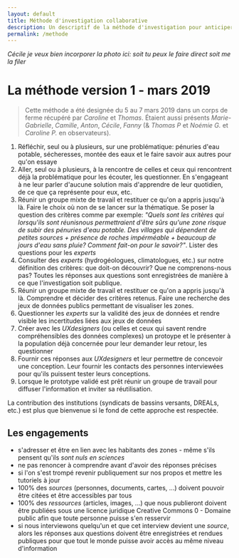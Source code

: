 ```yaml
---
layout: default
title: Méthode d'investigation collaborative
description: Un descriptif de la méthode d'investigation pour anticiper ensemble les zones à risque 
permalink: /methode
---
```


*Cécile je veux bien incorporer la photo ici: soit tu peux le faire direct soit me la filer*

# La méthode version 1 - mars 2019

> Cette méthode a été designée du 5 au 7 mars 2019 dans un corps de ferme récupéré par *Caroline* et *Thomas*. Étaient aussi présents *Marie-Gabrielle*, *Camille*, *Anton*, *Cécile*, *Fanny* (& *Thomas P* et *Noémie G.* et *Caroline P.* en observateurs).

1. Réfléchir, seul ou à plusieurs, sur une problématique: pénuries d'eau potable, sécheresses, montée des eaux et le faire savoir aux autres pour qu'on essaye 
2. Aller, seul ou à plusieurs, à la rencontre de celles et ceux qui rencontrent déjà la problématique pour les écouter, les questionner. En s'engageant à ne leur parler d'aucune solution mais d'apprendre de leur quotidien, de ce que ça représente pour eux, etc. 
3. Réunir un groupe mixte de travail et restituer ce qu'on a appris jusqu'à là. Faire le choix où non de se lancer sur la thématique. Se poser la question des critères comme par exemple: *"Quels sont les critères qui lorsqu'ils sont réunisnous permettraient d'être sûrs qu'une zone risque de subir des pénuries d'eau potable. Des villages qui dépendent de petites sources + présence de roches impérméable + beaucoup de jours d'eau sans pluie? Comment fait-on pour le savoir?"*. Lister des questions pour les *experts*
4. Consulter des *experts* (hydrogéologues, climatologues, etc.) sur notre définition des critères: que doit-on découvrir? Que ne comprenons-nous pas? Toutes les réponses aux questions sont enregistrées de manière à ce que l'investigation soit publique.
5. Réunir un groupe mixte de travail et restituer ce qu'on a appris jusqu'à là. Comprendre et décider des critères retenus. Faire une recherche des jeux de données publics permettant de visualiser les zones.
6. Questionner les *experts* sur la validité des jeux de données et rendre visible les incertitudes liées aux jeux de données
7. Créer avec les *UXdesigners* (ou celles et ceux qui savent rendre compréhensibles des données complexes) un protoype et le présenter à la population déjà concernée pour leur demander leur retour, les questionner
8. Fournir ces réponses aux *UXdesigners* et leur permettre de concevoir une conception. Leur fournir les contacts des personnes interviewées pour qu'ils puissent tester leurs conceptions. 
9. Lorsque le prototype validé est prêt réunir un groupe de travail pour diffuser l'information et inviter sa réutilisation.

La contribution des institutions (syndicats de bassins versants, DREALs, etc.) est plus que bienvenue si le fond de cette approche est respectée.

Les engagements
---

* s'adresser et être en lien avec les habitants des zones - même s'ils pensent qu'ils *sont nuls en sciences* 
* ne pas renoncer à comprendre avant d'avoir des réponses précises
* si l'on s'est trompé revenir publiquement sur nos propos et mettre les tutoriels à jour
* 100% des *sources* (personnes, documents, cartes, ...) doivent pouvoir être citées et être accessibles par tous
* 100% des *ressources* (articles, images, ...) que nous publieront doivent être publiées sous une licence juridique Creative Commons 0 - Domaine public afin que toute personne puisse s'en resservir
* si nous interviewons quelqu'un et que cet interview devient une *source*, alors les réponses aux questions doivent être enregistrées et rendues publiques pour que tout le monde puisse avoir accès au même niveau d'information











